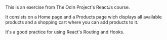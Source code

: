 This is an exercise from The Odin Project's ReactJs course.

It consists on a Home page and a Products page wich displays all available products and a shopping cart where you can add products to it.

It's a good practice for using React's Routing and Hooks.
